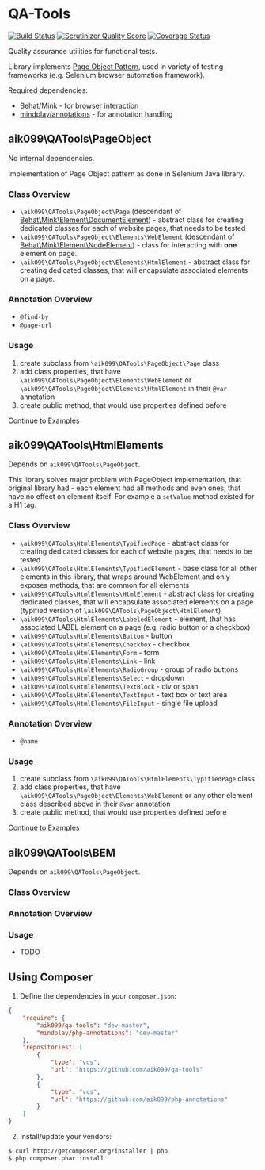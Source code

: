 # QA-Tools
[![Build Status](https://travis-ci.org/aik099/qa-tools.png?branch=master)](https://travis-ci.org/aik099/qa-tools)
[![Scrutinizer Quality Score](https://scrutinizer-ci.com/g/aik099/qa-tools/badges/quality-score.png?s=d31359d014d2f9cf76e3734055b2dadd5925eb8e)](https://scrutinizer-ci.com/g/aik099/qa-tools/)
[![Coverage Status](https://coveralls.io/repos/aik099/qa-tools/badge.png?branch=master)](https://coveralls.io/r/aik099/qa-tools?branch=master)

Quality assurance utilities for functional tests.

Library implements [Page Object Pattern](docs/PageObjectPattern.md), used in variety of testing frameworks (e.g. Selenium browser automation framework).

Required dependencies:

* [Behat/Mink](https://github.com/Behat/Mink) - for browser interaction
* [mindplay/annotations](https://github.com/aik099/php-annotations) - for annotation handling

## aik099\QATools\PageObject
No internal dependencies.

Implementation of Page Object pattern as done in Selenium Java library.

### Class Overview

* `\aik099\QATools\PageObject\Page` (descendant of [Behat\Mink\Element\DocumentElement](http://mink.behat.org/api/behat/mink/element/documentelement.html)) - abstract class for creating dedicated classes for each of website pages, that needs to be tested
* `\aik099\QATools\PageObject\Elements\WebElement` (descendant of [Behat\Mink\Element\NodeElement](http://mink.behat.org/api/behat/mink/element/nodeelement.html)) - class for interacting with __one__ element on page.
* `\aik099\QATools\PageObject\Elements\HtmlElement` - abstract class for creating dedicated classes, that will encapsulate associated elements on a page.

### Annotation Overview

* `@find-by`
* `@page-url`


### Usage

1. create subclass from `\aik099\QATools\PageObject\Page` class
2. add class properties, that have `\aik099\QATools\PageObject\Elements\WebElement` or `\aik099\QATools\PageObject\Elements\HtmlElement` in their `@var` annotation
3. create public method, that would use properties defined before

[Continue to Examples](docs/PageObject.md)

## aik099\QATools\HtmlElements
Depends on `aik099\QATools\PageObject`.

This library solves major problem with PageObject implementation, that original library had - each element had all methods and even ones, that have no effect on element itself. For example a `setValue` method existed for a H1 tag.

### Class Overview

* `\aik099\QATools\HtmlElements\TypifiedPage` - abstract class for creating dedicated classes for each of website pages, that needs to be tested
* `\aik099\QATools\HtmlElements\TypifiedElement` - base class for all other elements in this library, that wraps around WebElement and only exposes methods, that are common for all elements
* `\aik099\QATools\HtmlElements\HtmlElement` - abstract class for creating dedicated classes, that will encapsulate associated elements on a page (typified version of `\aik099\QATools\PageObject\HtmlElement`)
* `\aik099\QATools\HtmlElements\LabeledElement` - element, that has associated LABEL element on a page (e.g. radio button or a checkbox)
* `\aik099\QATools\HtmlElements\Button` - button
* `\aik099\QATools\HtmlElements\Checkbox` - checkbox
* `\aik099\QATools\HtmlElements\Form` - form
* `\aik099\QATools\HtmlElements\Link` - link
* `\aik099\QATools\HtmlElements\RadioGroup` - group of radio buttons
* `\aik099\QATools\HtmlElements\Select` - dropdown
* `\aik099\QATools\HtmlElements\TextBlock` - div or span
* `\aik099\QATools\HtmlElements\TextInput` - text box or text area
* `\aik099\QATools\HtmlElements\FileInput` - single file upload


### Annotation Overview

* `@name`

### Usage

1. create subclass from `\aik099\QATools\HtmlElements\TypifiedPage` class
2. add class properties, that have `\aik099\QATools\PageObject\Elements\WebElement` or any other element class described above in their `@var` annotation
3. create public method, that would use properties defined before

[Continue to Examples](docs/HtmlElements.md)

## aik099\QATools\BEM
Depends on `aik099\QATools\PageObject`.

### Class Overview

### Annotation Overview

### Usage

* TODO

## Using Composer

1. Define the dependencies in your ```composer.json```:
```json
{
	"require": {
		"aik099/qa-tools": "dev-master",
		"mindplay/php-annotations": "dev-master"
	},
	"repositories": [
		{
			"type": "vcs",
			"url": "https://github.com/aik099/qa-tools"
		},
		{
			"type": "vcs",
			"url": "https://github.com/aik099/php-annotations"
		}
	]
}
```

2. Install/update your vendors:
```bash
$ curl http://getcomposer.org/installer | php
$ php composer.phar install
```